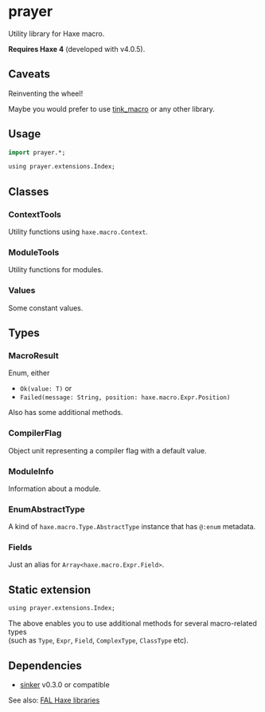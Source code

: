 # prayer

Utility library for Haxe macro.

**Requires Haxe 4** (developed with v4.0.5).


## Caveats

Reinventing the wheel!

Maybe you would prefer to use [tink_macro](https://github.com/haxetink/tink_macro) or any other library.


## Usage

```haxe
import prayer.*;

using prayer.extensions.Index;
```


## Classes

### ContextTools

Utility functions using `haxe.macro.Context`.

### ModuleTools

Utility functions for modules.

### Values

Some constant values.


## Types

### MacroResult

Enum, either
- `Ok(value: T)` or
- `Failed(message: String, position: haxe.macro.Expr.Position)`

Also has some additional methods.

### CompilerFlag

Object unit representing a compiler flag with a default value.

### ModuleInfo

Information about a module.

### EnumAbstractType

A kind of `haxe.macro.Type.AbstractType` instance that has `@:enum` metadata.

### Fields

Just an alias for `Array<haxe.macro.Expr.Field>`.


## Static extension

```haxe
using prayer.extensions.Index;
```

The above enables you to use additional methods for several macro-related types  
(such as `Type`, `Expr`, `Field`, `ComplexType`, `ClassType` etc).


## Dependencies

- [sinker](https://github.com/fal-works/sinker) v0.3.0 or compatible

See also:
[FAL Haxe libraries](https://github.com/fal-works/fal-haxe-libraries)
